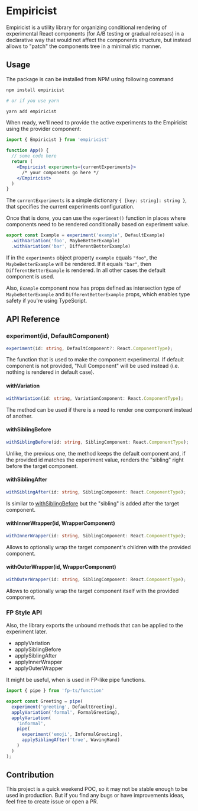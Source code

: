 # Empiricist

Empiricist is a utility library for organizing conditional rendering of experimental React components (for A/B testing or gradual releases) in a declarative way that would not affect the components structure, but instead allows to "patch" the components tree in a minimalistic manner.

## Usage

The package is can be installed from NPM using following command

```bash
npm install empiricist

# or if you use yarn

yarn add empiricist
```

When ready, we'll need to provide the active experiments to the Empiricist using the provider component:

```jsx
import { Empiricist } from 'empiricist'

function App() {
  // some code here
  return (
    <Empiricist experiments={currentExperiments}>
      /* your components go here */
    </Empiricist>
  )
}
```

The `currentExperiments` is a simple dictionary `{ [key: string]: string }`, that specifies the current experiments configuration.

Once that is done, you can use the `experiment()` function in places where components need to be rendered conditionally based on experiment value.

```jsx
export const Example = experiment('example', DefaultExample)
  .withVariation('foo', MaybeBetterExample)
  .withVariation('bar', DifferentBetterExample)
```

If in the `experiments` object property `example` equals `"foo"`, the `MaybeBetterExample` will be rendered. If it equals `"bar"`, then `DifferentBetterExample` is rendered. In all other cases the default component is used.

Also, `Example` component now has props defined as intersection type of `MaybeBetterExample` and `DifferentBetterExample` props, which enables type safety if you're using TypeScript. 


## API Reference

### experiment(id, DefaultComponent)

```ts
experiment(id: string, DefaultComponent?: React.ComponentType);
```

The function that is used to make the component experimental. If default component is not provided, "Null Component" will be used instead (i.e. nothing is rendered in default case).

#### withVariation

```ts
withVariation(id: string, VariationComponent: React.ComponentType);
```

The method can be used if there is a need to render one component instead of another.

#### withSiblingBefore

```ts
withSiblingBefore(id: string, SiblingComponent: React.ComponentType);
```

Unlike, the previous one, the method keeps the default component and, if the provided id matches the experiment value, renders the "sibling" right before the target component.

#### withSiblingAfter

```ts
withSiblingAfter(id: string, SiblingComponent: React.ComponentType);
```

Is similar to [withSiblingBefore](#withSiblingBefore) but the "sibling" is added after the target component.

#### withInnerWrapper(id, WrapperComponent)

```ts
withInnerWrapper(id: string, SiblingComponent: React.ComponentType);
```

Allows to optionally wrap the target component's children with the provided component.

#### withOuterWrapper(id, WrapperComponent)

```ts
withOuterWrapper(id: string, SiblingComponent: React.ComponentType);
```

Allows to optionally wrap the target component itself with the provided component.

### FP Style API

Also, the library exports the unbound methods that can be applied to the experiment later.

- applyVariation
- applySiblingBefore
- applySiblingAfter
- applyInnerWrapper
- applyOuterWrapper

It might be useful, when is used in FP-like pipe functions.

```ts
import { pipe } from 'fp-ts/function'

export const Greeting = pipe(
  experiment('greeting', DefaultGreeting),
  applyVariation('formal', FormalGreeting),
  applyVariation(
    'informal',
    pipe(
      experiment('emoji', InformalGreeting),
      applySiblingAfter('true', WavingHand)
    )
  )
);
```

## Contribution

This project is a quick weekend POC, so it may not be stable enough to be used in production. But if you find any bugs or have  improvements ideas, feel free to create issue or open a PR.
